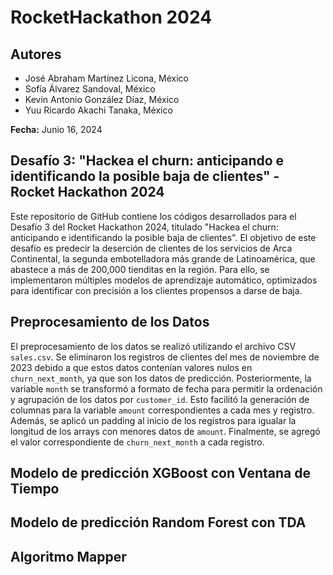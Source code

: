 # RocketHackathon 2024

## Autores
- José Abraham Martínez Licona, México
- Sofía Álvarez Sandoval, México
- Kevin Antonio González Díaz, México
- Yuu Ricardo Akachi Tanaka, México 

**Fecha:** Junio 16, 2024

## Desafío 3: "Hackea el churn: anticipando e identificando la posible baja de clientes" - Rocket Hackathon 2024

Este repositorio de GitHub contiene los códigos desarrollados para el Desafío 3 del Rocket Hackathon 2024, titulado "Hackea el churn: anticipando e identificando la posible baja de clientes". El objetivo de este desafío es predecir la deserción de clientes de los servicios de Arca Continental, la segunda embotelladora más grande de Latinoamérica, que abastece a más de 200,000 tienditas en la región. Para ello, se implementaron múltiples modelos de aprendizaje automático, optimizados para identificar con precisión a los clientes propensos a darse de baja.

## Preprocesamiento de los Datos

El preprocesamiento de los datos se realizó utilizando el archivo CSV `sales.csv`. Se eliminaron los registros de clientes del mes de noviembre de 2023 debido a que estos datos contenían valores nulos en `churn_next_month`, ya que son los datos de predicción. Posteriormente, la variable `month` se transformó a formato de fecha para permitir la ordenación y agrupación de los datos por `customer_id`. Esto facilitó la generación de columnas para la variable `amount` correspondientes a cada mes y registro. Además, se aplicó un padding al inicio de los registros para igualar la longitud de los arrays con menores datos de `amount`. Finalmente, se agregó el valor correspondiente de `churn_next_month` a cada registro.

## Modelo de predicción XGBoost con Ventana de Tiempo



## Modelo de predicción Random Forest con TDA

## Algoritmo Mapper

